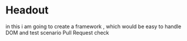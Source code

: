 # Headout

in this i am going to create a framework , which would be easy to handle DOM and test scenario
Pull Request check
